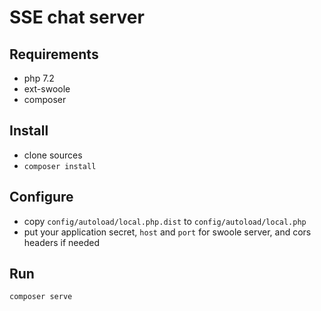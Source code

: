 # SSE chat server

## Requirements

- php 7.2
- ext-swoole
- composer

## Install

- clone sources
- `composer install`

## Configure

- copy `config/autoload/local.php.dist` to `config/autoload/local.php`
- put your application secret,  `host` and `port` for swoole server, and cors headers if needed

## Run

`composer serve`
